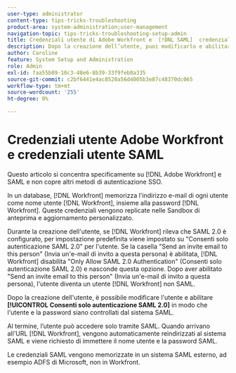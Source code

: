 ```yaml
---
user-type: administrator
content-type: tips-tricks-troubleshooting
product-area: system-administration;user-management
navigation-topic: tips-tricks-troubleshooting-setup-admin
title: Credenziali utente di Adobe Workfront e  [!DNL SAML]  credenziali utente
description: Dopo la creazione dell’utente, puoi modificarlo e abilitare "Only Allow SAML 2.0 Authentication" (Consenti solo autenticazione SAML 2.0) in modo che l’utente e la password siano controllati dal sistema SAML. Se questa opzione è abilitata, l’utente può accedere solo tramite SAML. Quando arrivano all'URL  [!DNL Workfront] , vengono automaticamente reindirizzati al sistema SAML e viene richiesto di immettere il nome utente e la password SAML.
author: Caroline
feature: System Setup and Administration
role: Admin
exl-id: faa55b09-10c3-48e6-8b39-33f9feb0a335
source-git-commit: c2bf6441e4ac8520a56d4005b3e87c48370dc065
workflow-type: tm+mt
source-wordcount: '255'
ht-degree: 0%

---
```


# Credenziali utente Adobe Workfront e credenziali utente SAML

Questo articolo si concentra specificamente su [!DNL Adobe Workfront] e SAML e non copre altri metodi di autenticazione SSO.

In un database, [!DNL Workfront] memorizza l&#39;indirizzo e-mail di ogni utente come nome utente [!DNL Workfront], insieme alla password [!DNL Workfront]. Queste credenziali vengono replicate nelle Sandbox di anteprima e aggiornamento personalizzato.

Durante la creazione dell&#39;utente, se [!DNL Workfront] rileva che SAML 2.0 è configurato, per impostazione predefinita viene impostato su &quot;Consenti solo autenticazione SAML 2.0&quot; per l&#39;utente. Se la casella &quot;Send an invite email to this person&quot; (Invia un&#39;e-mail di invito a questa persona) è abilitata, [!DNL Workfront] disabilita &quot;Only Allow SAML 2.0 Authentication&quot; (Consenti solo autenticazione SAML 2.0) e nasconde questa opzione. Dopo aver abilitato &quot;Send an invite email to this person&quot; (Invia un&#39;e-mail di invito a questa persona), l&#39;utente diventa un utente [!DNL Workfront] non SAML.

Dopo la creazione dell&#39;utente, è possibile modificare l&#39;utente e abilitare **[!UICONTROL Consenti solo autenticazione SAML 2.0]** in modo che l&#39;utente e la password siano controllati dal sistema SAML.

Al termine, l’utente può accedere solo tramite SAML. Quando arrivano all&#39;URL [!DNL Workfront], vengono automaticamente reindirizzati al sistema SAML e viene richiesto di immettere il nome utente e la password SAML.

Le credenziali SAML vengono memorizzate in un sistema SAML esterno, ad esempio ADFS di Microsoft, non in Workfront.
